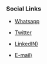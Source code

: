 <!--### Chapter Information
* Chapter Region
-->
### Social Links
* [Whatsapp](https://chat.whatsapp.com/FNfVoE8DnPb8BY0ZitzR2k)

* [Twitter](https://twitter.com/OwaspMcr)
* [LinkedIN)](https://www.youtube.com/channel/UC4MvUQl6zuJf1yMfghUYQcA)
* [E-mail)](https://www.youtube.com/channel/UCAX1Mg9r4KeLoJq6bHxOP0Q)

